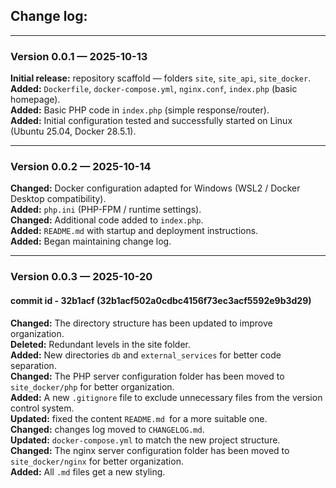 ## Change log: 
---
### Version 0.0.1 — 2025-10-13

**Initial release:** repository scaffold — folders `site`, `site_api`, `site_docker`.  
**Added:** `Dockerfile`, `docker-compose.yml`, `nginx.conf`, `index.php` (basic homepage).  
**Added:** Basic PHP code in `index.php` (simple response/router).  
**Added:** Initial configuration tested and successfully started on Linux (Ubuntu 25.04, Docker 28.5.1).  

---
### Version 0.0.2 — 2025-10-14

**Changed:** Docker configuration adapted for Windows (WSL2 / Docker Desktop compatibility).  
**Added:** `php.ini` (PHP-FPM / runtime settings).  
**Changed:** Additional code added to `index.php`.  
**Added:** `README.md` with startup and deployment instructions.  
**Added:** Began maintaining change log.  

---
### Version 0.0.3 — 2025-10-20

#### commit id - 32b1acf (32b1acf502a0cdbc4156f73ec3acf5592e9b3d29)  
**Changed:** The directory structure has been updated to improve organization.  
**Deleted:** Redundant levels in the site folder.  
**Added:** New directories `db` and `external_services` for better code separation.  
**Changed:** The PHP server configuration folder has been moved to `site_docker/php` for better organization.  
**Added:** A new `.gitignore` file to exclude unnecessary files from the version control system.  
**Updated:** fixed the content `README.md `for a more suitable one.  
**Changed:** changes log moved to `CHANGELOG.md`.  
**Updated:** `docker-compose.yml` to match the new project structure.  
**Changed:** The nginx server configuration folder has been moved to `site_docker/nginx` for better organization.  
**Added:** All `.md` files get a new styling.  